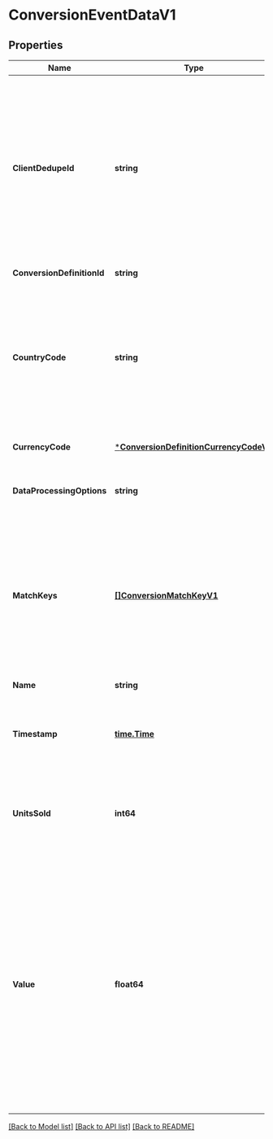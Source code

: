# ConversionEventDataV1

## Properties
Name | Type | Description | Notes
------------ | ------------- | ------------- | -------------
**ClientDedupeId** | **string** | An identifier chosen by the advertiser to represent a user event. This parameter is used for deduplication across all conversion definitions (events) and all sources (Amazon Ad tag, Conversions API, Mobile Measurement Partner). In case of multiple events containing the same cientDedupeId, only the first will be kept. Common values used for deduplication are transaction ID or order ID. Do not use user identifiers (hashed or unhashed) for this purpose. | [optional] [default to null]
**ConversionDefinitionId** | **string** | The id of the associated ConversionDefinition. | [default to null]
**CountryCode** | **string** | The country where the event originates from. e.g. US&lt;br&gt; This value is based on [ISO 3166-1 alpha-2](https://en.wikipedia.org/wiki/List_of_ISO_3166_country_codes), two-letter country codes defined in ISO 3166-1, part of the ISO 3166 standard[1] published by the International Organization for Standardization (ISO), to represent countries, dependent territories, and special areas of geographical interest. | [default to null]
**CurrencyCode** | [***ConversionDefinitionCurrencyCodeV1**](ConversionDefinitionCurrencyCodeV1.md) |  | [optional] [default to null]
**DataProcessingOptions** | **string** | A flag for signaling how an event shall be processed. Events marked for limited data use will not be processed. | [optional] [default to null]
**MatchKeys** | [**[]ConversionMatchKeyV1**](ConversionMatchKeyV1.md) | Array representing the user and device identifier types/values to be used for attribution to traffic events. Match key value must be normalized and hashed, except for MAID which should not be hashed. ADID, IDFA, or FIREADID can be passed into the MAID field for mobile identifiers.  All match keys provided must follow the [formatting guidelines](https://advertising.amazon.com/dsp/help/ss/en/audiences#GCCXMZYCK4RXWS6C). Only SHA-256 is supported. | [default to null]
**Name** | **string** | The name of the imported event. | [default to null]
**Timestamp** | [**time.Time**](time.Time.md) | The timestamp when the event occurred in ISO format (YYYY-MM-DDThh:mm:ssTZD). The event&#x27;s timestamp must be no more than 7 days old at the time of import. | [default to null]
**UnitsSold** | **int64** | The number of items purchased. Only applicable for OFF_AMAZON_PURCHASES conversion type. If not provided on the conversion event, a default of 1 will be applied. | [optional] [default to null]
**Value** | **float64** | The value of the event.&lt;br&gt; When the conversionType of the associated Conversion Definition is OFF_AMAZON_PURCHASES, this represents a monetary value. Must be a minimum of 0 and must not exceed 2 decimal points. If not provided, the static value provided on the conversion definition will be used.&lt;br&gt; When the conversionType of the associated Conversion Definition is not OFF_AMAZON_PURCHASES, this represents a non-monetary value based on a scale of your choosing. Can be negative and must not exceed 2 decimal points. If not provided, the static value provided on the conversion definition will be used. | [optional] [default to null]

[[Back to Model list]](../README.md#documentation-for-models) [[Back to API list]](../README.md#documentation-for-api-endpoints) [[Back to README]](../README.md)

